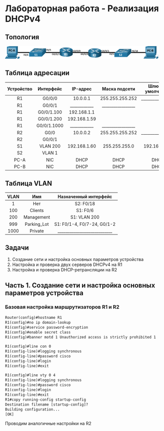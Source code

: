 # Лабораторная работа - Реализация DHCPv4 
## Топология
![alt text](https://github.com/V1RaJ97/OTUS-NE/blob/50260140e22db30f62ca76cf9e5e8543e1c08e15/Labs/Lab08/%D0%A2%D0%BE%D0%BF%D0%BE%D0%BB%D0%BE%D0%B3%D0%B8%D1%8F(ipv4).png)
## Таблица адресации
|  Устройство  |  Интерфейс  |  IP-адрес  |  Маска подсети  | Шлюз по умолчанию |
|:------------:|:-----------:|:----------:|:---------------:|:-----------------:|
|      R1      |    G0/0/0   |  10.0.0.1  | 255.255.255.252 | _________________ |
|      R1      |    G0/0/1   |____________|_________________|                   |
|      R1      | G0/0/1.100  | 192.168.1.1|                 |                   |
|      R1      | G0/0/1.200  |192.168.1.59|                 |                   |
|      R1      | G0/0/1.1000 |____________|_________________|                   |
|      R2      |    G0/0     |  10.0.0.2  | 255.255.255.252 | _________________ |
|      R2      |    G0/0/1   |            |                 |                   |
|      S1      |  VLAN 200   |192.168.1.60|  255.255.255.0  |   192.168.1.58    |
|      S2      |    VLAN 1   |            |                 |                   |
|     PC-A     |     NIC     |    DHCP    |       DHCP      |       DHCP        |
|     PC-B     |     NIC     |    DHCP    |       DHCP      |       DHCP        |
## Таблица VLAN
|   VLAN   |     Имя     |    Назначенный интерфейс    |
|:--------:|:-----------:|:---------------------------:|
|     1    |     Нет     |         S2: F0/18           |
|    100   |   Clients   |          S1: F0/6           |
|    200   |  Management |         S1: VLAN 200        |
|    999   | Parking_Lot | S1: F0/1-4, F0/7-24, G0/1-2 |
|   1000   |   Private   |____________________________ |
## Задачи
1. Создание сети и настройка основных параметров устройства
2. Настройка и проверка двух серверов DHCPv4 на R1
3. Настройка и проверка DHCP-ретрансляции на R2

## Часть 1.	Создание сети и настройка основных параметров устройства
### Базовая настройка маршрутизаторов R1 и R2
```
Router(config)#hostname R1
R1(config)#no ip domain-lookup
R1(config)#service password-encryption 
R1(config)#enable secret class
R1(config)#banner motd 1 Unauthorized access is strictly prohibited 1
```
```
R1(config)#line con 0
R1(config-line)#logging synchronous 
R1(config-line)#password cisco
R1(config-line)#login
R1(config-line)#exit
```
```
R1(config)#line vty 0 4
R1(config-line)#logging synchronous 
R1(config-line)#password cisco
R1(config-line)#login
R1(config-line)#exit
R1#copy running-config startup-config 
Destination filename [startup-config]? 
Building configuration...
[OK]
```
Проводим аналогичные настройки на R2
